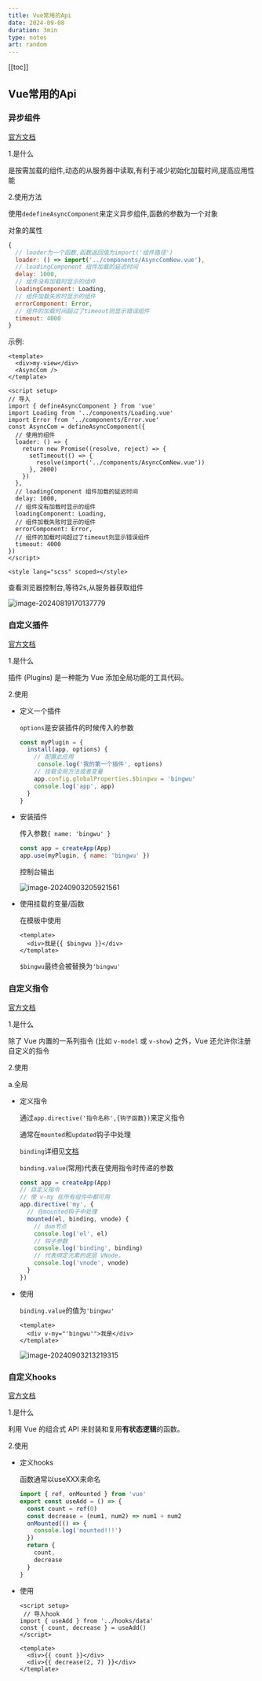 ```yaml
---
title: Vue常用的Api
date: 2024-09-08
duration: 3min
type: notes
art: random
---
```


[[toc]]
## Vue常用的Api

### 异步组件

[官方文档](https://cn.vuejs.org/guide/components/async.html#async-components)

1.是什么

是按需加载的组件,动态的从服务器中读取,有利于减少初始化加载时间,提高应用性能

2.使用方法

使用`dedefineAsyncComponent`来定义异步组件,函数的参数为一个对象

对象的属性

```js
{
  // loader为一个函数,函数返回值为import('组件路径')
  loader: () => import('../components/AsyncComNew.vue'),
  // loadingComponent 组件加载的延迟时间
  delay: 1000,
  // 组件没有加载时显示的组件
  loadingComponent: Loading,
  // 组件加载失败时显示的组件
  errorComponent: Error,
  // 组件的加载时间超过了timeout则显示错误组件
  timeout: 4000
}
```

示例:

```vue
<template>
  <div>my-view</div>
  <AsyncCom />
</template>

<script setup>
// 导入
import { defineAsyncComponent } from 'vue'
import Loading from '../components/Loading.vue'
import Error from '../components/Error.vue'
const AsyncCom = defineAsyncComponent({
  // 使用的组件
  loader: () => {
    return new Promise((resolve, reject) => {
      setTimeout(() => {
        resolve(import('../components/AsyncComNew.vue'))
      }, 2000)
    })
  },
  // loadingComponent 组件加载的延迟时间
  delay: 1000,
  // 组件没有加载时显示的组件
  loadingComponent: Loading,
  // 组件加载失败时显示的组件
  errorComponent: Error,
  // 组件的加载时间超过了timeout则显示错误组件
  timeout: 4000
})
</script>

<style lang="scss" scoped></style>

```

查看浏览器控制台,等待2s,从服务器获取组件

![image-20240819170137779](https://bing-wu-doc-1318477772.cos.ap-nanjing.myqcloud.com/typora/image-20240819170137779.png?imageSlim)



### 自定义插件

[官方文档](https://cn.vuejs.org/guide/reusability/plugins.html#writing-a-plugin)

1.是什么

插件 (Plugins) 是一种能为 Vue 添加全局功能的工具代码。

2.使用

- 定义一个插件

  `options`是安装插件的时候传入的参数

  ```js
  const myPlugin = {
    install(app, options) {
      // 配置此应用
       console.log('我的第一个插件', options)
      // 挂载全局方法或者变量
      app.config.globalProperties.$bingwu = 'bingwu'
      console.log('app', app)
    }
  }
  ```

- 安装插件

  传入参数`{ name: 'bingwu' }`

  ```js
  const app = createApp(App)
  app.use(myPlugin, { name: 'bingwu' })
  ```

  控制台输出

  ![image-20240903205921561](https://bing-wu-doc-1318477772.cos.ap-nanjing.myqcloud.com/typora/image-20240903205921561.png?imageSlim)

- 使用挂载的变量/函数

  在模板中使用

  ```vue
  <template>
    <div>我是{{ $bingwu }}</div>
  </template>
  ```

  `$bingwu`最终会被替换为`'bingwu'`

### 自定义指令

[官方文档](https://cn.vuejs.org/guide/reusability/custom-directives#custom-directives)

1.是什么

除了 Vue 内置的一系列指令 (比如 `v-model` 或 `v-show`) 之外，Vue 还允许你注册自定义的指令

2.使用

a.全局

- 定义指令

  通过`app.directive('指令名称',{钩子函数})`来定义指令

  通常在`mounted`和`updated`钩子中处理

  `binding`详细见[文档](https://cn.vuejs.org/guide/reusability/custom-directives#custom-directives)

  `binding.value`(常用)代表在使用指令时传递的参数

  ```js
  const app = createApp(App)
  // 自定义指令
  // 使 v-my 在所有组件中都可用
  app.directive('my', {
    // 在mounted钩子中处理
    mounted(el, binding, vnode) {
      // dom节点
      console.log('el', el)
      // 钩子参数
      console.log('binding', binding)
      // 代表绑定元素的底层 VNode。
      console.log('vnode', vnode)
    }
  })
  ```

- 使用

  `binding.value`的值为`'bingwu'`

  ```vue
  <template>
    <div v-my="'bingwu'">我是</div>
  </template>
  ```

  ![image-20240903213219315](https://bing-wu-doc-1318477772.cos.ap-nanjing.myqcloud.com/typora/image-20240903213219315.png?imageSlim)

### 自定义hooks

[官方文档](https://cn.vuejs.org/guide/reusability/composables)

1.是什么

利用 Vue 的组合式 API 来封装和复用**有状态逻辑**的函数。

2.使用

- 定义hooks

  函数通常以useXXX来命名

  ```js
  import { ref, onMounted } from 'vue'
  export const useAdd = () => {
    const count = ref(0)
    const decrease = (num1, num2) => num1 + num2
    onMounted(() => {
      console.log('mounted!!!')
    })
    return {
      count,
      decrease
    }
  }
  ```

- 使用

  ```vue
  <script setup>
   // 导入hook
  import { useAdd } from '../hooks/data'
  const { count, decrease } = useAdd()
  </script>
  
  <template>
    <div>{{ count }}</div>
    <div>{{ decrease(2, 7) }}</div>
  </template>
  ```

  
